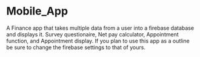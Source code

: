 # Mobile_App

A Finance app that takes multiple data from a user into a firebase database and displays it. Survey questionaire, Net pay calculator, Appointment function, and Appointment display. 
If you plan to use this app as a outline be sure to change the firebase settings to that of yours. 
